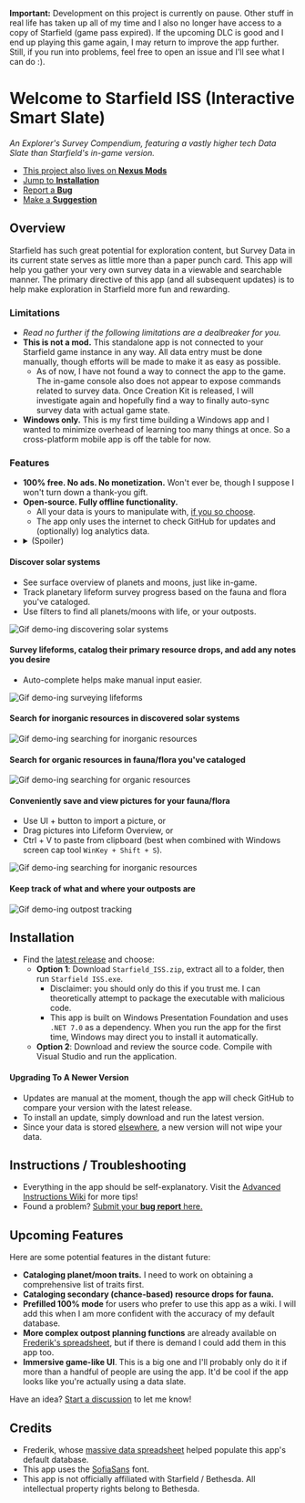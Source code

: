 **Important:** Development on this project is currently on pause. Other stuff in real life has taken up all of my time and I also no longer have access to a copy of Starfield (game pass expired). If the upcoming DLC is good and I end up playing this game again, I may return to improve the app further. Still, if you run into problems, feel free to open an issue and I'll see what I can do :).

 # Welcome to Starfield ISS (Interactive Smart Slate)
*An Explorer's Survey Compendium, featuring a vastly higher tech Data Slate than Starfield's in-game version.*

- [This project also lives on **Nexus Mods**](https://www.nexusmods.com/starfield/mods/7074)
- [Jump to **Installation**](#installation)
- [Report a **Bug**](https://github.com/aquasarus/Starfield-Interactive-Smart-Slate/issues)
- [Make a **Suggestion**](https://github.com/aquasarus/Starfield-Interactive-Smart-Slate/discussions/categories/ideas)

## Overview
Starfield has such great potential for exploration content, but Survey Data in its current state serves as little more than a paper punch card. This app will help you gather your very own survey data in a viewable and searchable manner. The primary directive of this app (and all subsequent updates) is to help make exploration in Starfield more fun and rewarding.

### Limitations
- *Read no further if the following limitations are a dealbreaker for you.*
- **This is not a mod.** This standalone app is not connected to your Starfield game instance in any way. All data entry must be done manually, though efforts will be made to make it as easy as possible. 
    - As of now, I have not found a way to connect the app to the game. The in-game console also does not appear to expose commands related to survey data. Once Creation Kit is released, I will investigate again and hopefully find a way to finally auto-sync survey data with actual game state.
- **Windows only.** This is my first time building a Windows app and I wanted to minimize overhead of learning too many things at once. So a cross-platform mobile app is off the table for now.

### Features
- **100% free. No ads. No monetization.** Won't ever be, though I suppose I won't turn down a thank-you gift.
- **Open-source. Fully offline functionality.**
    - All your data is yours to manipulate with, [if you so choose](https://github.com/aquasarus/Starfield-Interactive-Smart-Slate/wiki/User-Data).
    - The app only uses the internet to check GitHub for updates and (optionally) log analytics data.
- <details>
    <summary>(Spoiler)</summary>
    Preserve your survey data through any number of New Game+ runs!
</details>

#### Discover solar systems
- See surface overview of planets and moons, just like in-game.
- Track planetary lifeform survey progress based on the fauna and flora you've cataloged.
- Use filters to find all planets/moons with life, or your outposts.

![Gif demo-ing discovering solar systems](https://raw.githubusercontent.com/aquasarus/Starfield-Interactive-Smart-Slate/main/Gifs/v1.2_discover_system.gif)

#### Survey lifeforms, catalog their primary resource drops, and add any notes you desire
- Auto-complete helps make manual input easier.

![Gif demo-ing surveying lifeforms](https://raw.githubusercontent.com/aquasarus/Starfield-Interactive-Smart-Slate/main/Gifs/v1.2_add_lifeform.gif)

#### Search for inorganic resources in discovered solar systems

![Gif demo-ing searching for inorganic resources](https://raw.githubusercontent.com/aquasarus/Starfield-Interactive-Smart-Slate/main/Gifs/v1.2_inorganic_search.gif)

#### Search for organic resources in fauna/flora you've cataloged

![Gif demo-ing searching for organic resources](https://raw.githubusercontent.com/aquasarus/Starfield-Interactive-Smart-Slate/main/Gifs/v1.2_organic_search.gif)

#### Conveniently save and view pictures for your fauna/flora
- Use UI + button to import a picture, or
- Drag pictures into Lifeform Overview, or
- Ctrl + V to paste from clipboard (best when combined with Windows screen cap tool `WinKey + Shift + S`).

![Gif demo-ing searching for inorganic resources](https://raw.githubusercontent.com/aquasarus/Starfield-Interactive-Smart-Slate/main/Gifs/v1.2_browse_pictures.gif)

#### Keep track of what and where your outposts are

![Gif demo-ing outpost tracking](https://raw.githubusercontent.com/aquasarus/Starfield-Interactive-Smart-Slate/main/Gifs/v1.2_track_outposts.gif)

## Installation
- Find the [latest release](https://github.com/aquasarus/Starfield-Interactive-Smart-Slate/releases) and choose:
    - **Option 1**: Download `Starfield_ISS.zip`, extract all to a folder, then run `Starfield ISS.exe`.
	    - Disclaimer: you should only do this if you trust me. I can theoretically attempt to package the executable with malicious code.
		- This app is built on Windows Presentation Foundation and uses `.NET 7.0` as a dependency. When you run the app for the first time, Windows may direct you to install it automatically.
    - **Option 2**: Download and review the source code. Compile with Visual Studio and run the application.

#### Upgrading To A Newer Version
- Updates are manual at the moment, though the app will check GitHub to compare your version with the latest release.
- To install an update, simply download and run the latest version.
- Since your data is stored [elsewhere](https://github.com/aquasarus/Starfield-Interactive-Smart-Slate/wiki/User-Data), a new version will not wipe your data.

## Instructions / Troubleshooting
- Everything in the app should be self-explanatory. Visit the [Advanced Instructions Wiki](https://github.com/aquasarus/Starfield-Interactive-Smart-Slate/wiki) for more tips!
- Found a problem? [Submit your **bug report** here.](https://github.com/aquasarus/Starfield-Interactive-Smart-Slate/issues)

## Upcoming Features
Here are some potential features in the distant future:
- **Cataloging planet/moon traits.** I need to work on obtaining a comprehensive list of traits first.
- **Cataloging secondary (chance-based) resource drops for fauna.**
- **Prefilled 100% mode** for users who prefer to use this app as a wiki. I will add this when I am more confident with the accuracy of my default database.
- **More complex outpost planning functions** are already available on [Frederik's spreadsheet](https://www.reddit.com/r/Starfield/comments/16g54cy/starfield_complete_list_of_resources_for_every/), but if there is demand I could add them in this app too.
- **Immersive game-like UI**. This is a big one and I'll probably only do it if more than a handful of people are using the app. It'd be cool if the app looks like you're actually using a data slate.

Have an idea? [Start a discussion](https://github.com/aquasarus/Starfield-Interactive-Smart-Slate/discussions/categories/ideas) to let me know!

## Credits
- Frederik, whose [massive data spreadsheet](https://www.reddit.com/r/Starfield/comments/16g54cy/starfield_complete_list_of_resources_for_every/) helped populate this app's default database.
- This app uses the [SofiaSans](https://fonts.google.com/specimen/Sofia+Sans) font.
- This app is not officially affiliated with Starfield / Bethesda. All intellectual property rights belong to Bethesda.
